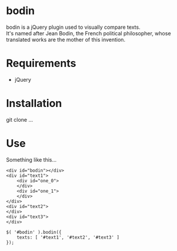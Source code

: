 # bodin
bodin is a jQuery plugin used to visually compare texts.  
It's named after Jean Bodin, the French political philosopher, whose translated works are the mother of this invention.

# Requirements
* jQuery

# Installation
git clone ...

# Use
Something like this...

	<div id="bodin"></div>
	<div id="text1">
		<div id="one_0">
		</div>
		<div id="one_1">
		</div>
	</div>
	<div id="text2">
	</div>
	<div id="text3">
	</div>
	
	$( '#bodin' ).bodin({
		texts: [ '#text1', '#text2', '#text3' ]
	});
